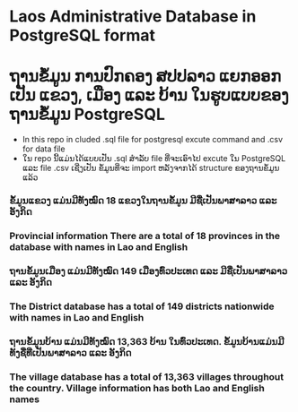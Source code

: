 # Laos Administrative Database in PostgreSQL format
# ຖານຂໍ້ມູນ ການປົກຄອງ ສປປລາວ ແຍກອອກເປັນ ແຂວງ, ເມືອງ ແລະ ບ້ານ ໃນຮູບແບບຂອງ ຖານຂໍ້ມູນ PostgreSQL

- In this repo in cluded .sql file for postgresql excute command and .csv for data file 
- ໃນ repo ນີ້ແມ່ນໄດ້ແບບເປັນ .sql ສຳລັບ file ທີ່ຈະເອົາໄປ excute ໃນ PostgreSQL ແລະ file .csv ເຊີ່ງເປັນ ຂໍ້ມູນທີ່ຈະ import ຫລັງຈາກໄດ້ structure ຂອງຖານຂໍ້ມູນແລ້ວ

### ຂໍ້ມູນແຂວງ ແມ່ນມີທັງໝົດ 18 ແຂວງໃນຖານຂໍ້ມູນ ມີຊື່ເປັນພາສາລາວ ແລະ ອັງກິດ
### Provincial information There are a total of 18 provinces in the database with names in Lao and English

### ຖານຂໍ້ມູນເມືອງ ແມ່ນມີທັງໝົດ 149 ເມືອງທົ່ວປະເທດ ແລະ ມີຊື່ເປັນພາສາລາວ ແລະ ອັງກິດ
### The District database has a total of 149 districts nationwide with names in Lao and English

### ຖານຂໍ້ມູນບ້ານ ແມ່ນມີທັງໝົດ 13,363 ບ້ານ ໃນທົ່ວປະເທດ. ຂໍ້ມູນບ້ານແມ່ນມີທັງຊື່ທີ່ເປັນພາສາລາວ ແລະ ອັງກິດ 
### The village database has a total of 13,363 villages throughout the country. Village information has both Lao and English names

